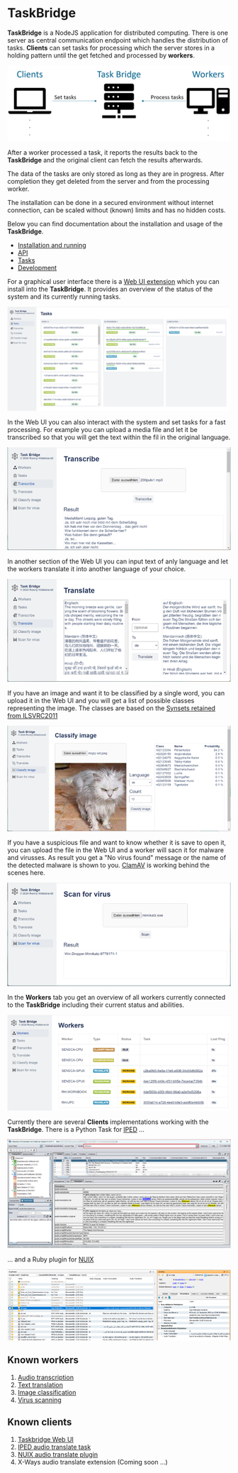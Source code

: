 # TaskBridge

**TaskBridge** is a NodeJS application for distributed computing. There is one server as central communication endpoint which handles the distribution of tasks. **Clients** can set tasks for processing which the server stores in a holding pattern until the get fetched and processed by **workers**.

![Network structure](doc/images/network-structure.png)

After a worker processed a task, it reports the results back to the **TaskBridge** and the original client can fetch the results afterwards.

The data of the tasks are only stored as long as they are in progress. After completion they get deleted from the server and from the processing worker.

The installation can be done in a secured environment without internet connection, can be scaled without (known) limits and has no hidden costs.

Below you can find documentation about the installation and usage of the **TaskBridge**.

- [Installation and running](doc/INSTALLATION.md)
- [API](doc/API.md)
- [Tasks](doc/TASKS.md)
- [Development](doc/DEVELOPMENT.md)

For a graphical user interface there is a [Web UI extension](https://github.com/hilderonny/taskbridge-webui) which you can install into the **TaskBridge**. It provides an overview of the status of the system and its currently running tasks.

![Web UI - Tasks](doc/images/webui-tasks.png)

In the Web UI you can also interact with the system and set tasks for a fast processing. For example you can upload a media file and let it be transcribed so that you will get the text within the fil in the original language.

![Web UI - Transcribe](doc/images/webui-transcribe.png)

In another section of the Web UI you can input text of anly language and let the workers translate it into another language of your choice.

![Web UI - Translate](doc/images/webui-translate.png)

If you have an image and want it to be classified by a single word, you can upload it in the Web UI and you will get a list of possible classes representing the image. The classes are based on the [Synsets retained from ILSVRC2011](https://image-net.org/challenges/LSVRC/2012/browse-synsets)

![Web UI - Classify image](doc/images/webui-classifyimage.png)

If you have a suspicious file and want to know whether it is save to open it, you can upload the file in the Web UI and a worker will sacn it for malware and virusses. As result you get a "No virus found" message or the name of the detected malware is shown to you. [ClamAV](https://www.clamav.net/) is working behind the scenes here.

![Web UI - Scan for virus](doc/images/webui-scanforvirus.png)

In the **Workers** tab you get an overview of all workers currently connected to the **TaskBridge** including their current status and abilities.

![Web UI - Workers](doc/images/webui-workers.png)

Currently there are several **Clients** implementations working with the **TaskBridge**. There is a Python Task for [IPED](https://github.com/sepinf-inc/IPED) ...

![IPED Task](doc/images/iped-task.png)

... and a Ruby plugin for [NUIX](https://www.nuix.com/)

![NUIX plugin](doc/images/nuix-plugin.png)

## Known workers

1. [Audio transcription](https://github.com/hilderonny/taskworker-transcribe)
1. [Text translation](https://github.com/hilderonny/taskworker-translate)
1. [Image classification](https://github.com/hilderonny/taskworker-classifyimage)
1. [Virus scanning](https://github.com/hilderonny/taskworker-scanforvirus)

## Known clients

1. [Taskbridge Web UI](https://github.com/hilderonny/taskbridge-webui)
1. [IPED audio translate task](https://github.com/hilderonny/iped-audiotranslatetask)
1. [NUIX audio translate plugin](https://github.com/hilderonny/nuix-audiotranslateplugin)
1. X-Ways audio translate extension (Coming soon ...)